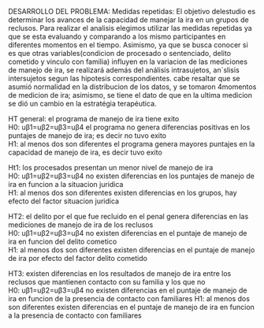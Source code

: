 DESARROLLO DEL PROBLEMA: 
Medidas repetidas:
El objetivo delestudio es determinar los avances de la capacidad de manejar la ira en un grupos de reclusos. 
Para realizar el analisis elegimos utilizar las medidas repetidas ya que se esta evaluando y comparando a los mismo participantes en diferentes momentos en el tiempo.
Asimismo, ya que se busca conocer si es que otras variables(condicion de procesado o sentenciado, delito cometido y vinculo con familia) influyen en la variacion de las mediciones de manejo de ira, se realizará además del análisis intrasujetos, an´slisis intersujetos segun las hipotesis correspondientes.
cabe resaltar que se asumió normalidad en la distribucion de los datos, y se tomaron 4momentos de medicion de ira; asimismo, se tiene el dato de que en la ultima medicion se dió un cambio en la estratégia terapéutica.

HT general: el programa de manejo de ira tiene exito				
	H0: uβ1=uβ2=uβ3=uβ4		el programa no genera diferencias positivas en los puntajes de manejo de ira; es decir no tuvo exito	
	H1: al menos dos son diferentes		el programa genera mayores puntajes en la capacidad de manejo de ira, es decir tuvo exito	

Ht1: los procesados presentan un menor nivel de manejo de ira 				
	H0: uβ1=uβ2=uβ3=uβ4		no existen diferencias en los puntajes de manejo de ira en funcion a la situacion juridica	
	H1: al menos dos son diferentes		existen diferencias en los grupos, hay efecto del factor situacion juridica	

HT2: el delito por el que fue recluido en el penal genera diferencias en las mediciones de manejo de ira de los reclusos				
	H0: uβ1=uβ2=uβ3=uβ4		no existen diferencias en el puntaje de manejo de ira en funcion del delito cometico	
	H1: al menos dos son diferentes		existen diferencias en el puntaje de manejo de ira por efecto del factor delito cometido	

HT3: existen diferencias en los resultados de manejo de ira entre los reclusos que mantienen contacto con su familia y los que no				
	H0: uβ1=uβ2=uβ3=uβ4		no existen diferencias en el puntaje de manejo de ira en funcion de la presencia de contacto con familiares	
	H1: al menos dos son diferentes		existen diferencias en el puntaje de manejo de ira en funcion a la presencia de contacto con familiares	

